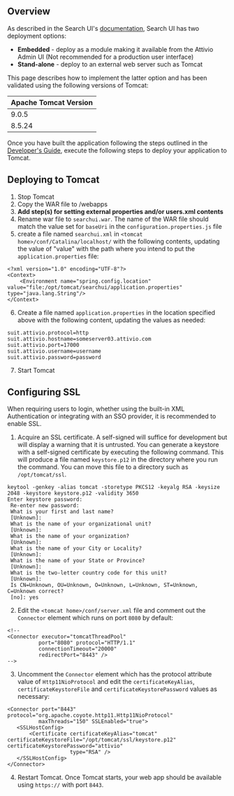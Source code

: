 ## Overview
As described in the Search UI's [documentation](README.md), Search UI has two deployment options:
* **Embedded** - deploy as a module making it available from the Attivio Admin UI (Not recommended for a production user interface)
* **Stand-alone**  - deploy to an external web server such as Tomcat

This page describes how to implement the latter option and has been validated using the following versions of Tomcat:

| Apache Tomcat Version |
| ---|
| 9.0.5 |
| 8.5.24 |

Once you have built the application following the steps outlined in the [Developer's Guide](DevelopersGuide.md), execute the following steps to deploy your application to Tomcat.

## Deploying to Tomcat
1. Stop Tomcat
2. Copy the WAR file to <tomcat home>/webapps
3. **Add step(s) for setting external properties and/or users.xml contents**
4. Rename war file to `searchui.war`. The name of the WAR file should match the value set for `baseUri` in the `configuration.properties.js` file
5. create a file named `searchui.xml` in `<tomcat home>/conf/Catalina/localhost/` with the following contents, updating the value of "value" with the path where you intend to put the `application.properties` file:
```
<?xml version="1.0" encoding="UTF-8"?>
<Context>
    <Environment name="spring.config.location" value="file:/opt/tomcat/searchui/application.properties" type="java.lang.String"/>
</Context>
```
6. Create a file named `application.properties` in the location specified above with the following content, updating the values as needed:
```
suit.attivio.protocol=http
suit.attivio.hostname=someserver03.attivio.com
suit.attivio.port=17000
suit.attivio.username=username
suit.attivio.password=password
```
7. Start Tomcat

## Configuring SSL
When requiring users to login, whether using the built-in XML Authentication or integrating with an SSO provider, it is recommended to enable SSL.
1. Acquire an SSL certificate. A self-signed will suffice for development but will display a warning that it is untrusted. You can generate a keystore with a self-signed certificate by executing the following command. This will produce a file named `keystore.p12` in the directory where you run the command. You can move this file to a directory such as `/opt/tomcat/ssl`.
```
keytool -genkey -alias tomcat -storetype PKCS12 -keyalg RSA -keysize 2048 -keystore keystore.p12 -validity 3650
Enter keystore password:
 Re-enter new password:
 What is your first and last name?
 [Unknown]:
 What is the name of your organizational unit?
 [Unknown]:
 What is the name of your organization?
 [Unknown]:
 What is the name of your City or Locality?
 [Unknown]:
 What is the name of your State or Province?
 [Unknown]:
 What is the two-letter country code for this unit?
 [Unknown]:
 Is CN=Unknown, OU=Unknown, O=Unknown, L=Unknown, ST=Unknown, C=Unknown correct?
 [no]: yes
 ```
 2. Edit the `<tomcat home>/conf/server.xml` file and comment out the `Connector` element which runs on port `8080` by default:
 ```
 <!--
<Connector executor="tomcatThreadPool"
           port="8080" protocol="HTTP/1.1"
           connectionTimeout="20000"
           redirectPort="8443" />
-->
```
3. Uncomment the `Connector` element which has the protocol attribute value of `Http11NioProtocol` and edit the `certificateKeyAlias`, `certificateKeystoreFile` and `certificateKeystorePassword` values as necessary:
```
<Connector port="8443" protocol="org.apache.coyote.http11.Http11NioProtocol"
          maxThreads="150" SSLEnabled="true">
   <SSLHostConfig>
       <Certificate certificateKeyAlias="tomcat" certificateKeystoreFile="/opt/tomcat/ssl/keystore.p12" certificateKeystorePassword="attivio"
                    type="RSA" />
   </SSLHostConfig>
</Connector>
```
4. Restart Tomcat. Once Tomcat starts, your web app should be available using `https://` with port `8443`.
